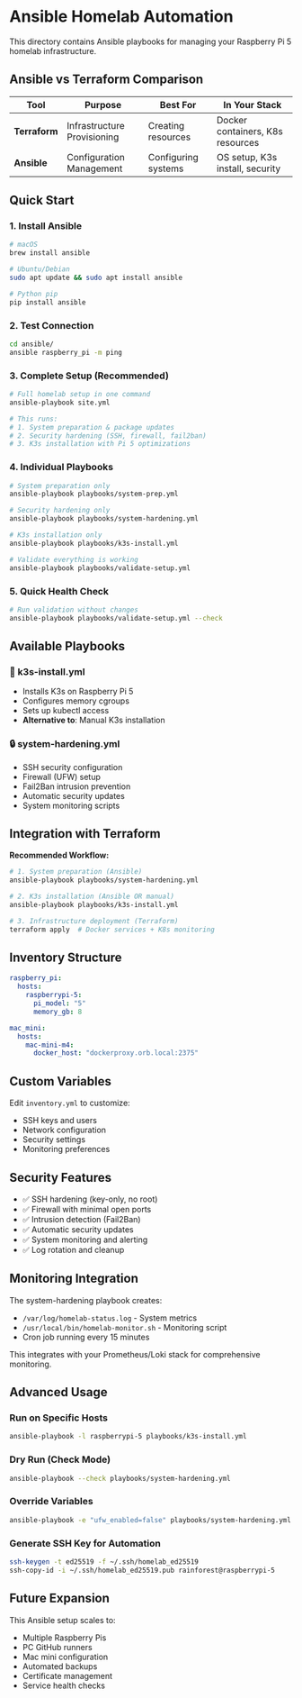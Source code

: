 # Ansible Homelab Automation

This directory contains Ansible playbooks for managing your Raspberry Pi 5 homelab infrastructure.

## **Ansible vs Terraform Comparison**

| Tool | Purpose | Best For | In Your Stack |
|------|---------|----------|---------------|
| **Terraform** | Infrastructure Provisioning | Creating resources | Docker containers, K8s resources |
| **Ansible** | Configuration Management | Configuring systems | OS setup, K3s install, security |

## **Quick Start**

### 1. Install Ansible
```bash
# macOS
brew install ansible

# Ubuntu/Debian  
sudo apt update && sudo apt install ansible

# Python pip
pip install ansible
```

### 2. Test Connection
```bash
cd ansible/
ansible raspberry_pi -m ping
```

### 3. Complete Setup (Recommended)
```bash
# Full homelab setup in one command
ansible-playbook site.yml

# This runs:
# 1. System preparation & package updates
# 2. Security hardening (SSH, firewall, fail2ban)
# 3. K3s installation with Pi 5 optimizations
```

### 4. Individual Playbooks
```bash
# System preparation only
ansible-playbook playbooks/system-prep.yml

# Security hardening only
ansible-playbook playbooks/system-hardening.yml

# K3s installation only
ansible-playbook playbooks/k3s-install.yml

# Validate everything is working
ansible-playbook playbooks/validate-setup.yml
```

### 5. Quick Health Check
```bash
# Run validation without changes
ansible-playbook playbooks/validate-setup.yml --check
```

## **Available Playbooks**

### 🚀 k3s-install.yml
- Installs K3s on Raspberry Pi 5
- Configures memory cgroups  
- Sets up kubectl access
- **Alternative to**: Manual K3s installation

### 🔒 system-hardening.yml  
- SSH security configuration
- Firewall (UFW) setup
- Fail2Ban intrusion prevention
- Automatic security updates
- System monitoring scripts

## **Integration with Terraform**

**Recommended Workflow:**
```bash
# 1. System preparation (Ansible)
ansible-playbook playbooks/system-hardening.yml

# 2. K3s installation (Ansible OR manual)
ansible-playbook playbooks/k3s-install.yml

# 3. Infrastructure deployment (Terraform)
terraform apply  # Docker services + K8s monitoring
```

## **Inventory Structure**

```yaml
raspberry_pi:
  hosts:
    raspberrypi-5:
      pi_model: "5"
      memory_gb: 8

mac_mini:
  hosts:
    mac-mini-m4:
      docker_host: "dockerproxy.orb.local:2375"
```

## **Custom Variables**

Edit `inventory.yml` to customize:
- SSH keys and users
- Network configuration  
- Security settings
- Monitoring preferences

## **Security Features**

- ✅ SSH hardening (key-only, no root)
- ✅ Firewall with minimal open ports
- ✅ Intrusion detection (Fail2Ban)
- ✅ Automatic security updates
- ✅ System monitoring and alerting
- ✅ Log rotation and cleanup

## **Monitoring Integration**

The system-hardening playbook creates:
- `/var/log/homelab-status.log` - System metrics
- `/usr/local/bin/homelab-monitor.sh` - Monitoring script
- Cron job running every 15 minutes

This integrates with your Prometheus/Loki stack for comprehensive monitoring.

## **Advanced Usage**

### Run on Specific Hosts
```bash
ansible-playbook -l raspberrypi-5 playbooks/k3s-install.yml
```

### Dry Run (Check Mode)
```bash
ansible-playbook --check playbooks/system-hardening.yml
```

### Override Variables
```bash
ansible-playbook -e "ufw_enabled=false" playbooks/system-hardening.yml
```

### Generate SSH Key for Automation
```bash
ssh-keygen -t ed25519 -f ~/.ssh/homelab_ed25519
ssh-copy-id -i ~/.ssh/homelab_ed25519.pub rainforest@raspberrypi-5
```

## **Future Expansion**

This Ansible setup scales to:
- Multiple Raspberry Pis
- PC GitHub runners  
- Mac mini configuration
- Automated backups
- Certificate management
- Service health checks